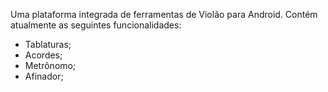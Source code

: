 Uma plataforma integrada de ferramentas de Violão para Android.
Contém atualmente as seguintes funcionalidades:
- Tablaturas;
- Acordes;
- Metrônomo;
- Afinador;